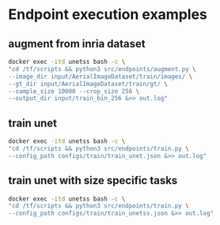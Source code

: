 # Endpoint execution examples


## augment from inria dataset

```bash
docker exec -itd unetss bash -c \
"cd /tf/scripts && python3 src/endpoints/augment.py \
--image_dir input/AerialImageDataset/train/images/ \
--gt_dir input/AerialImageDataset/train/gt/ \
--sample_size 10000 --crop_size 256 \
--output_dir input/train_bin_256 &>> out.log"
```

## train unet

```bash
docker exec -itd unetss bash -c \
"cd /tf/scripts && python3 src/endpoints/train.py \
--config_path configs/train/train_unet.json &>> out.log"
```

## train unet with size specific tasks

```bash
docker exec -itd unetss bash -c \
"cd /tf/scripts && python3 src/endpoints/train.py \
--config_path configs/train/train_unetss.json &>> out.log"
```

